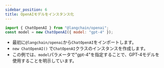 ```yaml
---
sidebar_position: 6
title: OpenAIモデルをインスタンス化
---
```


```js
import { ChatOpenAI } from "@langchain/openai";
const model = new ChatOpenAI({ model: "gpt-4" });
```

- 最初に`@langchain/openai`から`ChatOpenAI`をインポートします。
- `new ChatOpenAI()` で`ChatOpenAI`クラスのインスタンスを作成します。
- この例では、`model`パラ<!--  -->メータで"gpt-4"を指定することで、GPT-4モデルを使用することを明示しています。
